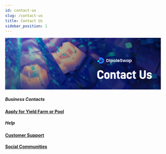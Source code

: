 ```yaml
---
id: contact-us
slug: /contact-us
title: Contact Us
sidebar_position: 1
---
```

![](../images/contact.png)
##### Business Contacts

#### [Apply for Yield Farm or Pool](/docs/contact-us/business-partnerships)

##### Help

#### [Customer Support](/docs/contact-us/customer-support)

#### [Social Communities](/docs/contact-us/telegram)
